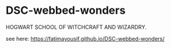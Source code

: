 # DSC-webbed-wonders

HOGWART SCHOOL OF WITCHCRAFT AND WIZARDRY.

see here:
https://fatimayousif.github.io/DSC-webbed-wonders/

